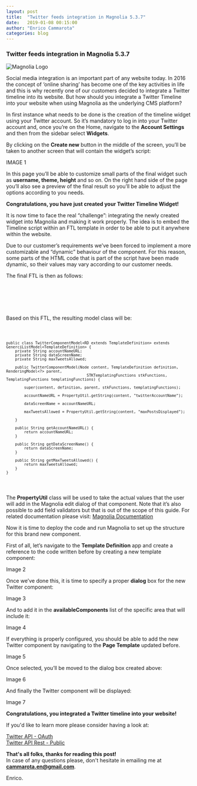 ```yaml
---
layout: post
title:  "Twitter feeds integration in Magnolia 5.3.7"
date:   2019-01-08 00:15:00
author:	"Enrico Cammarota"
categories: blog
---
```


<h3>Twitter feeds integration in Magnolia 5.3.7</h3>

![Magnolia Logo](https://commercetools.com/wp-content/uploads/2018/07/magnolia-logo.png "Magnolia Logo")

Social media integration is an important part of any website today. In 2016 the concept of ‘online sharing’ has become 
one of the key activities in life and this is why recently one of our customers decided to integrate a Twitter timeline 
into its website. But how should you integrate a Twitter Timeline into your website when using Magnolia as the underlying CMS platform?

In first instance what needs to be done is the creation of the timeline widget using your Twitter account. So it’s 
mandatory to log in into your Twitter account and, once you’re on the Home, navigate to the **Account Settings** and then 
from the sidebar select **Widgets**. 

By clicking on the **Create new** button in the middle of the screen, you’ll be taken to another screen that will contain 
the widget’s script:

IMAGE 1

In this page you’ll be able to customize small parts of the final widget such as **username, theme, height** and so on.
On the right hand side of the page you’ll also see a preview of the final result so you’ll be able to adjust the options 
according to you needs. 

**Congratulations, you have just created your Twitter Timeline Widget!**

It is now time to face the real “challenge”: integrating the newly created widget into Magnolia and making it work properly. 
The idea is to embed the Timeline script within an FTL template in order to be able to put it anywhere within the website. 

Due to our customer’s requirements we’ve been forced to implement a more customizable and “dynamic” behaviour of the component. 
For this reason, some parts of the HTML code that is part of the script have been made dynamic, so their values may vary 
according to our customer needs.

The final FTL is then as follows:

<pre><code>

    <script src="https://enricocammarota.github.io/assets/js/08-01-2019.js"></script>

</code></pre>

Based on this FTL, the resulting model class will be:

<code><pre>
    
    public class TwitterComponentModel<RD extends TemplateDefinition> extends GenerciListModel<TemplateDefinition> {
        private String accountNameURL;
        private String dataScreenName;
        private String maxTweetsAllowed;
        
        public TwitterComponentModel(Node content, TemplateDefinition definition, RenderingModel<?> parent, 
                                        STKTemplatingFunctions stkFunctions, TemplatingFunctions templatingFunctions) {   
        
            super(content, definition, parent, stkFunctions, templatingFunctions);	
            
            accountNameURL = PropertyUtil.getString(content, "twitterAccountName");
            
            dataScreenName = accountNameURL;
            
            maxTweetsAllowed = PropertyUtil.getString(content, "maxPostsDisplayed");
            
        }
        
        public String getAccountNameURL() {
            return accountNameURL;
        }
        
        public String getDataScreenName() {
            return dataScreenName;
        }
        
        public String getMaxTweetsAllowed() {
            return maxTweetsAllowed;
        }        
    }

</code></pre>

The **PropertyUtil** class will be used to take the actual values that the user will add in the Magnolia edit dialog of 
that component. Note that it’s also possible to add field validators but that is out of the scope of this guide. For 
related documentation please visit: [Magnolia Documentation](https://documentation.magnolia-cms.com/display/DOCS/Field+validators)

Now it is time to deploy the code and run Magnolia to set up the structure for this brand new component.

First of all, let’s navigate to the **Template Definition** app and create a reference to the code written before by creating 
a new template component:

Image 2

Once we’ve done this, it is time to specify a proper **dialog** box for the new Twitter component:

Image 3

And to add it in the **availableComponents** list of the specific area that will include it:

Image 4

If everything is properly configured, you should be able to add the new Twitter component by navigating to the **Page Template**
updated before.

Image 5

Once selected, you’ll be moved to the dialog box created above:

Image 6

And finally the Twitter component will be displayed:

Image 7

**Congratulations, you integrated a Twitter timeline into your website!**

If you'd like to learn more please consider having a look at:

[Twitter API - OAuth](https://dev.twitter.com/oauth)<br>
[Twitter API Rest - Public](https://dev.twitter.com/rest/public) 

**That's all folks, thanks for reading this post!**<br>
In case of any questions please, don't hesitate in emailing me at **cammarota.en@gmail.com**. 

Enrico.
